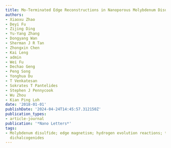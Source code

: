 ```yaml
---
title: Mo-Terminated Edge Reconstructions in Nanoporous Molybdenum Disulfide Film
authors:
- Xiaoxu Zhao
- Deyi Fu
- Zijing Ding
- Yu-Yang Zhang
- Dongyang Wan
- Sherman J R Tan
- Zhongxin Chen
- Kai Leng
- admin
- Wei Fu
- Dechao Geng
- Peng Song
- Yonghua Du
- T Venkatesan
- Sokrates T Pantelides
- Stephen J Pennycook
- Wu Zhou
- Kian Ping Loh
date: '2018-01-01'
publishDate: '2024-04-24T14:45:57.312150Z'
publication_types:
- article-journal
publication: '*Nano Letters*'
tags:
- Molybdenum disulfide; edge magnetism; hydrogen evolution reactions; transition metal
  dichalcogenides
---
```

